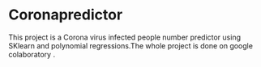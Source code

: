 # Coronapredictor

This project is a Corona virus infected people number predictor using SKlearn and polynomial regressions.The whole project is done on google colaboratory .

